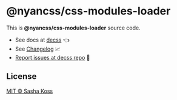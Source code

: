 # @nyancss/css-modules-loader

This is **@nyancss/css-modules-loader** source code.

- See docs at [decss](https://github.com/kossnocorp/decss#readme) 👈
- See [Changelog](./CHANGELOG.md) 📈
- [Report issues at decss repo](https://github.com/kossnocorp/decss/issues/new) 🐛

## License

[MIT © Sasha Koss](https://kossnocorp.mit-license.org/)
